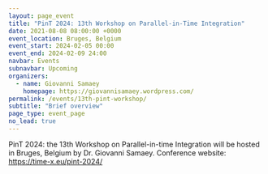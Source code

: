 ```yaml
---
layout: page_event
title: "PinT 2024: 13th Workshop on Parallel-in-Time Integration"
date: 2021-08-08 08:00:00 +0000
event_location: Bruges, Belgium
event_start: 2024-02-05 00:00
event_end: 2024-02-09 24:00
navbar: Events
subnavbar: Upcoming
organizers:
  - name: Giovanni Samaey 
    homepage: https://giovannisamaey.wordpress.com/
permalink: /events/13th-pint-workshop/
subtitle: "Brief overview"
page_type: event_page
no_lead: true
---
```


PinT 2024: the 13th Workshop on Parallel-in-time Integration will be hosted in Bruges, Belgium by Dr. Giovanni Samaey.
Conference website:  https://time-x.eu/pint-2024/





